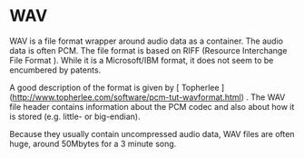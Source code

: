 #  WAV 

WAV is a file format wrapper around audio data as a container.
      The audio data is often PCM.
      The file format is based on RIFF (Resource Interchange File Format ).
      While it is a Microsoft/IBM format, it does not seem to be encumbered by 
      patents.

A good description of the format is given by
 [
	Topherlee
      ] (http://www.topherlee.com/software/pcm-tut-wavformat.html)
.
      The WAV file header contains information about the PCM codec and also
      about how it is stored (e.g. little- or big-endian).

Because they usually contain uncompressed audio data, WAV files are often huge,
      around 50Mbytes for a 3 minute song.

